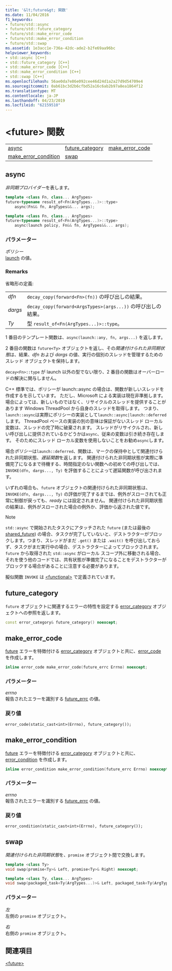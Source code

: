 ```yaml
---
title: '&lt;future&gt; 関数'
ms.date: 11/04/2016
f1_keywords:
- future/std::async
- future/std::future_category
- future/std::make_error_code
- future/std::make_error_condition
- future/std::swap
ms.assetid: 1e3acc1e-736a-42dc-ade2-b2fe69aa96bc
helpviewer_keywords:
- std::async [C++]
- std::future_category [C++]
- std::make_error_code [C++]
- std::make_error_condition [C++]
- std::swap [C++]
ms.openlocfilehash: 56ae0da7e86e092cee46d24d1a2a27d9d54709e4
ms.sourcegitcommit: 0ab61bc3d2b6cfbd52a16c6ab2b97a8ea1864f12
ms.translationtype: MT
ms.contentlocale: ja-JP
ms.lasthandoff: 04/23/2019
ms.locfileid: "62159510"
---
```

# <a name="ltfuturegt-functions"></a>&lt;future&gt; 関数

||||
|-|-|-|
|[async](#async)|[future_category](#future_category)|[make_error_code](#make_error_code)|
|[make_error_condition](#make_error_condition)|[swap](#swap)|

## <a name="async"></a>  async

*非同期プロバイダー*を表します。

```cpp
template <class Fn, class... ArgTypes>
future<typename result_of<Fn(ArgTypes...)>::type>
    async(Fn&& fn, ArgTypes&&... args);

template <class Fn, class... ArgTypes>
future<typename result_of<Fn(ArgTypes...)>::type>
    async(launch policy, Fn&& fn, ArgTypes&&... args);
```

### <a name="parameters"></a>パラメーター

*ポリシー*<br/>
[launch](../standard-library/future-enums.md#launch) の値。

### <a name="remarks"></a>Remarks

省略形の定義:

|||
|-|-|
|*dfn*|`decay_copy(forward<Fn>(fn))` の呼び出しの結果。|
|*dargs*|`decay_copy(forward<ArgsTypes>(args...))` の呼び出しの結果。|
|*Ty*|型 `result_of<Fn(ArgTypes...)>::type`。|

1 番目のテンプレート関数は、`async(launch::any, fn, args...)` を返します。

2 番目の関数は `future<Ty>` オブジェクトを返し、その*関連付けられた非同期状態*は、結果、*dfn* および *dargs* の値、実行の個別のスレッドを管理するためのスレッド オブジェクトを保持します。

`decay<Fn>::type` が launch 以外の型でない限り、2 番目の関数はオーバーロードの解決に関与しません。

C++ 標準では、ポリシーが launch::async の場合は、関数が新しいスレッドを作成するを示しています。 ただし、Microsoft による実装は現在非準拠します。 場合によっては、新しいものではなく、リサイクルのスレッドを提供することがあります Windows ThreadPool から自身のスレッドを取得します。 つまり、`launch::async`は実際にポリシーの実装として`launch::async|launch::deferred`します。  ThreadPool ベースの実装の別の意味は保証がないスレッド ローカル変数は、スレッドの完了時に破棄されます。 スレッドがリサイクルされ、新しい呼び出しに提供されているかどうかは`async`、従来の変数は引き続き存在します。 そのためにスレッド ローカル変数を使用しないことをお勧め`async`します。

場合*ポリシー*は`launch::deferred`、関数は、マークの保持中として関連付けられた非同期状態、*遅延関数*を返します。 関連付けられた非同期状態が実際に準備完了になるまで待機する、時間指定のない関数への初めての呼び出しでは、`INVOKE(dfn, dargs..., Ty)` を評価することによって遅延関数が呼び出されます。

いずれの場合も、`future` オブジェクトの関連付けられた非同期状態は、`INVOKE(dfn, dargs..., Ty)` の評価が完了するまでは、例外がスローされても正常に制御が戻っても、*ready* には設定されません。 関連付けられた非同期状態の結果は、例外がスローされた場合の例外か、評価から返された値です。

> [!NOTE]
> `std::async` で開始されたタスクにアタッチされた `future` (または最後の [shared_future](../standard-library/shared-future-class.md)) の場合、タスクが完了していないと、デストラクターがブロックします。つまり、スレッドがまだ `.get()` または `.wait()` を呼び出しておらず、タスクがまだ実行中の場合、デストラクターによってブロックされます。 `future` から取得された `std::async` がローカル スコープ外に移動される場合、それを使う他のコードでは、共有状態が準備完了になることをデストラクターがブロックする場合があることに注意する必要があります。

擬似関数 `INVOKE` は [\<functional>](../standard-library/functional.md) で定義されています。

## <a name="future_category"></a>  future_category

`future` オブジェクトに関連するエラーの特性を設定する [error_category](../standard-library/error-category-class.md) オブジェクトへの参照を返します。

```cpp
const error_category& future_category() noexcept;
```

## <a name="make_error_code"></a>  make_error_code

[future](../standard-library/future-class.md) エラーを特徴付ける [error_category](../standard-library/error-category-class.md) オブジェクトと共に、[error_code](../standard-library/error-code-class.md) を作成します。

```cpp
inline error_code make_error_code(future_errc Errno) noexcept;
```

### <a name="parameters"></a>パラメーター

*errno*<br/>
報告されたエラーを識別する [future_errc](../standard-library/future-enums.md#future_errc) の値。

### <a name="return-value"></a>戻り値

`error_code(static_cast<int>(Errno), future_category());`

## <a name="make_error_condition"></a>  make_error_condition

[future](../standard-library/future-class.md) エラーを特徴付ける [error_category](../standard-library/error-category-class.md) オブジェクトと共に、[error_condition](../standard-library/error-condition-class.md) を作成します。

```cpp
inline error_condition make_error_condition(future_errc Errno) noexcept;
```

### <a name="parameters"></a>パラメーター

*errno*<br/>
報告されたエラーを識別する [future_errc](../standard-library/future-enums.md#future_errc) の値。

### <a name="return-value"></a>戻り値

`error_condition(static_cast<int>(Errno), future_category());`

## <a name="swap"></a>  swap

*関連付けられた非同期状態*を、`promise` オブジェクト間で交換します。

```cpp
template <class Ty>
void swap(promise<Ty>& Left, promise<Ty>& Right) noexcept;

template <class Ty, class... ArgTypes>
void swap(packaged_task<Ty(ArgTypes...)>& Left, packaged_task<Ty(ArgTypes...)>& Right) noexcept;
```

### <a name="parameters"></a>パラメーター

*左*<br/>
左側の `promise` オブジェクト。

*右*<br/>
右側の `promise` オブジェクト。

## <a name="see-also"></a>関連項目

[\<future>](../standard-library/future.md)<br/>
